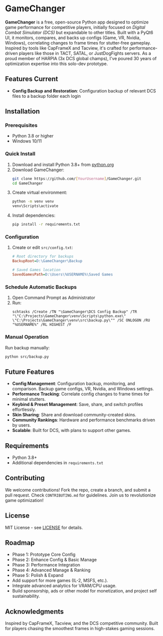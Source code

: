 # GameChanger

**GameChanger** is a free, open-source Python app designed to optimize game performance for competitive players, initially focused on *Digital Combat Simulator (DCS)* but expandable to other titles. Built with a PyQt6 UI, it monitors, compares, and backs up configs (Game, VR, Nvidia, Windows), correlating changes to frame times for stutter-free gameplay. Inspired by tools like CapFrameX and Tacview, it's crafted for performance-driven players like those in TACT, SATAL, or JustDogFights servers. As a proud member of HARPIA (3x DCS global champs), I've poured 30 years of optimization expertise into this solo-dev prototype.

## Features Current
- **Config Backup and Restoration**: Configuration backup of relevant DCS files to a backup folder each login

## Installation

### Prerequisites
- Python 3.8 or higher
- Windows 10/11

### Quick Install
1. Download and install Python 3.8+ from [python.org](https://www.python.org/downloads/)
2. Download GameChanger:
   ```bash
   git clone https://github.com/[YourUsername]/GameChanger.git
   cd GameChanger
   ```
3. Create virtual environment:
   ```bash
   python -m venv venv
   venv\Scripts\activate
   ```
4. Install dependencies:
   ```bash
   pip install -r requirements.txt
   ```

### Configuration
1. Create or edit `src/config.txt`:
   ```ini
   # Root directory for backups
   BackupRoot=D:\GameChanger\Backup
   
   # Saved Games location
   SavedGamesPath=D:\Users\%USERNAME%\Saved Games
   ```

### Schedule Automatic Backups
1. Open Command Prompt as Administrator
2. Run:
   ```batch
   schtasks /Create /TN "\GameChanger\DCS Config Backup" /TR "\"C:\Projects\GameChanger\venv\Scripts\python.exe\" \"C:\Projects\GameChanger\venv\src\backup.py\"" /SC ONLOGON /RU "%USERNAME%" /RL HIGHEST /F
   ```

### Manual Operation
Run backup manually:
```bash
python src/backup.py
```

## Future Features 
- **Config Management**: Configuration backup, monitoring, and comparison. Backup game configs, VR, Nvidia, and Windows settings.
- **Performance Tracking**: Correlate config changes to frame times for minimal stutters.
- **Keybind & Preset Management**: Save, share, and switch profiles effortlessly.
- **Skin Sharing**: Share and download community-created skins.
- **Community Rankings**: Hardware and performance benchmarks driven by users.
- **Scalable**: Built for DCS, with plans to support other games.

## Requirements
- Python 3.8+
- Additional dependencies in `requirements.txt`

## Contributing
We welcome contributions! Fork the repo, create a branch, and submit a pull request. Check `CONTRIBUTING.md` for guidelines. Join us to revolutionize game optimization!

## License
MIT License - see [LICENSE](LICENSE) for details.

## Roadmap
- Phase 1: Prototype Core Config
- Phase 2: Enhance Config & Basic Manage 
- Phase 3: Performance Integration
- Phase 4: Advanced Manage & Ranking
- Phase 5: Polish & Expand
- Add support for more games (IL-2, MSFS, etc.).
- Integrate advanced analytics for VRAM/CPU usage.
- Build sponsorship, ads or other model for monetization, and project self sustainability.

## Acknowledgments
Inspired by CapFrameX, Tacview, and the DCS competitive community. Built for players chasing the smoothest frames in high-stakes gaming sessions.
